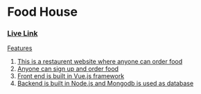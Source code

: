 <h1>Food House</h1>
<h3><a href="https://food-house-client.web.app/" />Live Link</h3>

<p>Features</p>
<ol>
  <li>This is a restaurent website where anyone can order food</li>
  <li>Anyone can sign up and order food</li>
  <li>Front end is built in Vue.js framework</li>
  <li>Backend is built in Node.js and Mongodb is used as database</li>
</ol>
